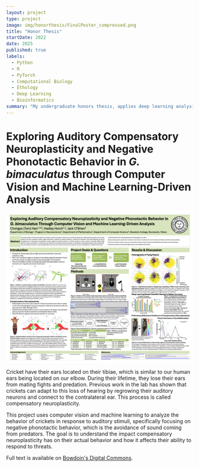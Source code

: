 ```yaml
---
layout: project
type: project
image: img/honorthesis/FinalPoster_compressed.png
title: "Honor Thesis"
startDate: 2022
date: 2025
published: true
labels:
  - Python
  - R
  - PyTorch
  - Computational Biology
  - Ethology
  - Deep Learning
  - Bioinformatics
summary: "My undergraduate honors thesis, applies deep learning analysis methods to study ethology in crickets (<i>G. bimaculatus</i>) for neuroscience research."
---
```



# Exploring Auditory Compensatory Neuroplasticity and Negative Phonotactic Behavior in <i>G. bimaculatus</i> through Computer Vision and Machine Learning-Driven Analysis

<img src="/img/honorthesis/FinalPoster.png" alt="Honors Thesis Poster" class="img-fluid w-100">

Cricket have their ears located on their tibiae, which is similar to our human ears being located on our elbow. During their lifetime, they lose their ears from mating fights and predation. Previous work in the lab has shown that crickets can adapt to this loss of hearing by regrowing their auditory neurons and connect to the contralateral ear. This process is called compensatory neuroplasticity.

This project uses computer vision and machine learning to analyze the behavior of crickets in response to auditory stimuli, specifically focusing on negative phonotactic behavior, which is the avoidance of sound coming from predators. The goal is to understand the impact compensatory neuroplasticity has on their actual behavior and how it affects their ability to respond to threats.

Full text is available on [Bowdoin's Digital Commons](https://digitalcollections.bowdoin.edu/view/39576/exploring-auditory-compensatory-neuroplasticity-and-negative-phonotactic-behavior-in-g-bimaculatus-through-computer-vision-and-machine-learning-driven-analysis).
